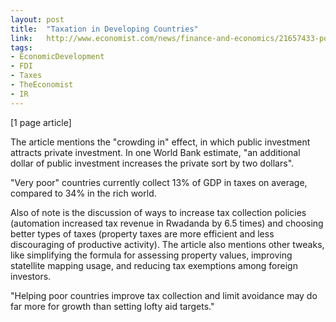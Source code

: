 ```yaml
---
layout: post
title:  "Taxation in Developing Countries"
link:   http://www.economist.com/news/finance-and-economics/21657433-poor-countries-need-get-better-raising-tax-and-multinational-firms-need
tags:
- EconomicDevelopment
- FDI
- Taxes
- TheEconomist
- IR
---
```


[1 page article]

The article mentions the "crowding in" effect, in which public investment attracts private investment.  In one World Bank estimate, "an additional dollar of public investment increases the private sort by two dollars".

"Very poor" countries currently collect 13% of GDP in taxes on average, compared to 34% in the rich world.

Also of note is the discussion of ways to increase tax collection policies (automation increased tax revenue in Rwadanda by 6.5 times) and choosing better types of taxes (property taxes are more efficient and less discouraging of productive activity).  The article also mentions other tweaks, like simplifying the formula for assessing property values, improving statellite mapping usage, and reducing tax exemptions among foreign investors.

"Helping poor countries improve tax collection and limit avoidance may do far more for growth than setting lofty aid targets."